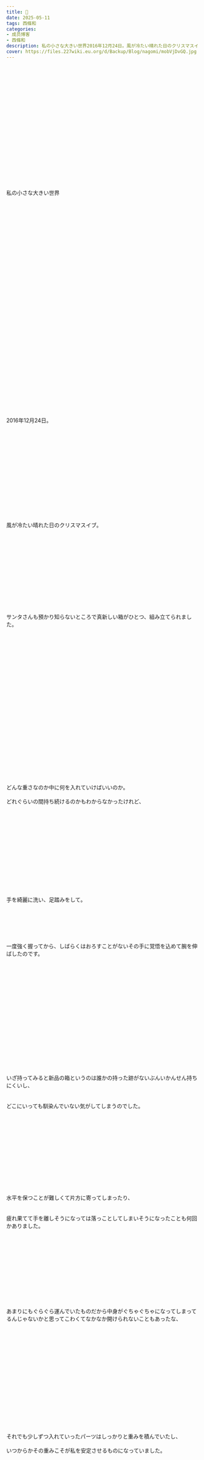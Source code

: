 ```yaml
---
title: 🦋
date: 2025-05-11
tags: 西條和
categories: 
- 成员博客
- 西條和
description: 私の小さな大きい世界2016年12月24日。風が冷たい晴れた日のクリスマスイブ。サンタさんも預かり知らないところで真新しい箱がひとつ、組み立てられました。どんな重さなのか中に何を入れていけばいいのか。どれ...
cover: https://files.227wiki.eu.org/d/Backup/Blog/nagomi/mobVjDvGQ.jpg 
---
```

<div class="blog_detail__main">
<p><br/><br/><br/><br/><br/><br/><br/><br/><br/><br/><br/><br/><br/><br/><br/><br/><br/><br/><br/>私の小さな大きい世界<br/><br/><br/><br/><br/><br/><br/><br/><br/><br/><br/><br/><br/><br/><br/><br/><br/><br/><br/><br/><br/><br/><br/><br/><br/><br/><br/><br/><br/><br/><br/><br/><br/><br/><br/>2016年12月24日。<br/><br/><br/><br/><br/><br/><br/><br/><br/><br/><br/><br/><br/><br/><br/><br/>風が冷たい晴れた日のクリスマスイブ。<br/><br/><br/><br/><br/><br/><br/><br/><br/><br/><br/><br/><br/><br/>サンタさんも預かり知らないところで真新しい箱がひとつ、組み立てられました。<br/><br/><br/><br/><br/><br/><br/><br/><br/><br/><br/><br/><br/><br/><br/><br/><br/><br/><br/><br/><br/><br/><br/><br/><br/>どんな重さなのか中に何を入れていけばいいのか。<br/><br/>どれぐらいの間持ち続けるのかもわからなかったけれど、<br/><br/><br/><br/><br/><br/><br/><br/><br/><br/><br/><br/><br/><br/><br/>手を綺麗に洗い、足踏みをして。<br/><br/><br/><br/><br/><br/><br/>一度強く握ってから、しばらくはおろすことがないその手に覚悟を込めて腕を伸ばしたのです。<br/><br/><br/><br/><br/><br/><br/><br/><br/><br/><br/><br/><br/><br/><br/><br/><br/><br/><br/>いざ持ってみると新品の箱というのは誰かの持った跡がないぶんいかんせん持ちにくいし、<br/><br/><br/>どこにいっても馴染んでいない気がしてしまうのでした。<br/><br/><br/><br/><br/><br/><br/><br/><br/><br/><br/><br/><br/><br/>水平を保つことが難しくて片方に寄ってしまったり、<br/><br/><br/>疲れ果てて手を離しそうになっては落っことしてしまいそうになったことも何回かありました。<br/><br/><br/><br/><br/><br/><br/><br/><br/><br/><br/><br/><br/>あまりにもぐらぐら運んでいたものだから中身がぐちゃぐちゃになってしまってるんじゃないかと思ってこわくてなかなか開けられないこともあったな、<br/><br/><br/><br/><br/><br/><br/><br/><br/><br/><br/><br/><br/><br/><br/><br/><br/><br/>それでも少しずつ入れていったパーツはしっかりと重みを積んでいたし、<br/><br/>いつからかその重みこそが私を安定させるものになっていました。<br/><br/><br/><br/><br/><br/><br/><br/><br/><br/><br/><br/><br/><br/><br/><br/><br/><br/>持ち上げているようで実際は、私の方が持ち上げてもらっていたんです。<br/><br/><br/><br/><br/><br/><br/><br/><br/><br/><br/><br/><br/><br/><br/><br/><br/><br/>手元だけを見ていれば足元が真っ暗なことにも気づかないでいられるし、強い雨の音も紛れるから。<br/><br/><br/><br/><br/><br/><br/><br/><br/><br/>縋るように私はこの箱を持ち続けました。<br/><br/><br/><br/><br/><br/><br/><br/><br/><br/><br/><br/><br/><br/><br/><br/><br/><br/><br/>でもそうやって手元だけを見て歩いているうちに少しずつ周りは照らされていって、<br/><br/><br/><br/><br/><br/><br/><br/><br/><br/><br/><br/><br/>足元も。少し遠くの景色も見えるようになってきて、<br/><br/><br/><br/><br/><br/> <br/><br/><br/><br/><br/><br/>ようやく気づいたんです。<br/><br/><br/><br/><br/><br/><br/><br/><br/><br/><br/><br/><br/><br/><br/><br/><br/><br/><br/><br/><br/><br/><br/><br/><br/><br/><br/><br/><br/><br/><br/><br/><br/><br/><br/>もうとっくに、<br/>雨なんて降っていなかったことに。<br/><br/><br/><br/><br/><br/><br/><br/><br/><br/><br/><br/><br/><br/><br/><br/><br/><br/><br/><br/><br/><br/><br/><br/><br/>足幅しかないと思っていた道はちゃんと両足で立てる幅があったし<br/><br/><br/><br/><br/>たとえ雷が鳴ったとしても、一緒に身を寄せられる人達がいました。<br/><br/><br/><br/><br/><br/><br/><br/><br/><br/><br/><br/><br/><br/><br/><br/>それに気づいた時、ようやくあの言葉が頭をよぎったのです。<br/><br/><br/><br/><br/><br/><br/><br/><br/><br/><br/><br/><br/><br/><br/><br/><br/><br/><br/><br/><br/><br/><br/><br/><br/><br/><br/><br/><br/><br/><br/><br/><br/><br/><br/><br/>そろそろ、<br/>この箱から手を離してみようと思います。<br/><br/><br/><br/><br/><br/><br/><br/><br/><br/><br/><br/><br/><br/><br/><br/><br/><br/><br/><br/><br/><br/><br/><br/><br/><br/><br/><br/><br/><br/><br/><br/><br/><br/><br/><br/><br/><br/><br/><br/>私西條和は、22/7を卒業します。<br/><br/><br/><br/><br/><br/><br/><br/><br/><br/><br/><br/><br/><br/><br/><br/><br/><br/><br/><br/><br/><br/><br/><br/><br/><br/><br/>長い長い間ずっと力の入れていた手を、ついにおろす時が来ました。<br/><br/><br/><br/><br/><br/><br/><br/><br/><br/><br/><br/><br/><br/><br/><br/><br/><br/><br/><br/><br/><br/><br/><br/><br/><br/><br/><br/><br/>この箱が全てだと思ったあの時。<br/><br/><br/><br/>隣にいる10人だけが私の世界だと思っていました。<br/><br/><br/><br/><br/><br/><br/><br/><br/><br/><br/><br/><br/><br/><br/><br/><br/><br/><br/><br/><br/><br/>だけど8年半の月日を経て。<br/>私が思っていたよりももう少し、この世界は広くてあたたかいんだということを知りました。<br/><br/><br/><br/><br/><br/><br/><br/><br/><br/><br/><br/><br/><br/><br/><br/><br/>それを教えてくれたのは。<br/><br/>私が顔をあげた時に見えるよう周りを照らしてくれていたのは、<br/><br/>間違いなく応援してくれているみなさんでした。<br/><br/><br/><br/><br/><br/><br/><br/><br/><br/><br/><br/><br/><br/><br/><br/><br/><br/><br/><br/><br/><br/>臆病な私がこんな決断をできたのは、皆さんがどんな時も笑顔を送り続けてくれたからです。<br/><br/><br/><br/><br/><br/><br/><br/><br/><br/><br/><br/>踏み出す勇気をくれて、ありがとう。<br/><br/><br/><br/><br/><br/><br/><br/><br/><br/><br/><br/><br/><br/><br/><br/><br/><br/><br/><br/><br/><br/><br/><br/><br/><br/><br/><br/><br/><br/>あまりにもずっと持っていたものだから箱の香りは私の手に移っているし、<br/><br/>同じようにまた。私の手形もきっと、少しばかりは移っているんだと思います。<br/><br/><br/><br/><br/><br/><br/><br/><br/><br/><br/><br/><br/><br/><br/><br/><br/><br/><br/><br/><br/><br/><br/><br/><br/><br/><br/>私にはもう、それだけで充分なのです。<br/><br/><br/><br/><br/><br/><br/><br/><br/><br/><br/><br/>手に残るこの香りがあれば、私はこれからも歩いていけるような気がしています。<br/><br/><br/><br/><br/><br/><br/><br/><br/><br/><br/><br/><br/><br/><br/><br/><br/><br/><br/>みんなのおかげ。<br/><br/><br/><br/><br/><br/><br/><br/><br/><br/><br/><br/><br/><br/><br/><br/><br/><br/><br/><br/><br/><br/><br/><br/>西條和として皆さんと過ごせるのは<br/>今年の夏が最後です。<br/><br/><br/><br/><br/><br/><br/><br/><br/>シングルとしては、今度の15枚目シングル。<br/>あなたでなくちゃが私の参加する最後のシングルとなります。<br/><br/><br/><br/><br/><br/><br/><br/><br/><br/><br/><br/><br/><br/><br/><br/><br/><br/><br/><br/><br/><br/><br/><br/><br/><br/><br/><br/>15枚目だって。<br/><br/><br/><br/><br/><br/>8年半だって。<br/><br/><br/><br/><br/><br/><br/><br/><br/><br/><br/><br/><br/><br/>長かったね。<br/><br/><br/><br/><br/><br/><br/><br/><br/><br/><br/><br/><br/><br/><br/><br/>　<br/><br/><br/><br/><br/><br/><br/><br/><br/>僕は存在していなかったから始まった<br/>私の22/7としての時間。<br/><br/><br/><br/><br/><br/><br/><br/><br/><br/><br/><br/><br/><br/>この夏が終わる頃には、あなたでなくちゃと言ってもらえるような存在であるように。<br/><br/><br/><br/><br/><br/><br/><br/><br/><br/><br/><br/>残りの時間を22/7として。西條和として。<br/>ラストスパートを精一杯、走り抜きます！<br/><br/><br/><br/><br/><br/><br/><br/><br/><br/><br/><br/><br/><br/><br/><br/><br/><br/><br/><br/><br/><br/><br/><br/><br/><br/><br/><br/><br/><br/><img src="https://files.227wiki.eu.org/d/Backup/Blog/nagomi/mobVjDvGQ.jpg"><br/>ふぁい<br/><br/><br/>　<br/><br/><br/><br/><br/><br/><br/><br/><br/><br/><br/><br/><br/><br/><br/><br/><br/><br/><br/><br/><br/><br/><br/><br/><br/><br/><br/><br/><br/><br/><br/><br/><br/><br/><br/><br/><br/><br/><br/><br/><br/><br/><br/>今までありがとうと言うのは、<br/><br/>もう少し先でいいよね。<br/><br/><br/><br/><br/><br/><br/><br/><br/><br/><br/><br/><br/><br/><br/><br/><br/><br/><br/><br/><br/><br/><br/>おしまい。<br/><br/><br/><br/><br/><br/><br/><br/><br/><br/><br/><br/><br/><br/><br/><br/><br/><br/><br/><br/><br/><br/><br/><br/><br/><br/><br/><br/><br/><br/><br/><br/><br/><br/></img></p>
<!--twitter-->

<!--//twitter-->
</div>